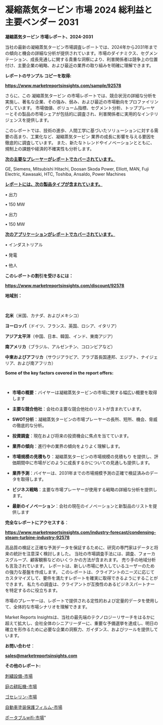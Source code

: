 # 凝縮蒸気タービン 市場 2024 総利益と主要ベンダー 2031

<strong>凝縮蒸気タービン 市場レポート、2024-2031</strong>

当社の最新の凝縮蒸気タービン市場調査レポートでは、2024年から2031年までの傾向と機会の詳細な分析が提供されています。市場のダイナミクス、セグメンテーション、成長見通しに関する貴重な洞察により、利害関係者は競争上の位置付け、主要企業の戦略、および最近の業界の取り組みを明確に理解できます。



<strong>レポートのサンプル コピーを取得:</strong> <a href=https://www.marketreportsinsights.com/sample/92578>

<strong><u>https://www.marketreportsinsights.com/sample/92578</u></strong></a>

さらに、この 凝縮蒸気タービン の市場レポートでは、競合状況の詳細な分析を実施し、著名な企業、その強み、弱み、および最近の市場動向をプロファイリングしています。 市場価値、ボリューム指標、セグメント分析、トッププレーヤーとその製品の市場シェアが包括的に調査され、利害関係者に実用的なインテリジェンスを提供します。

このレポートでは、技術の進歩、人間工学に基づいたソリューションに対する需要の高まり、工業化など、凝縮蒸気タービン 業界の成長に影響を与える要因を徹底的に調査しています。 また、新たなトレンドやイノベーションとともに、規制上の課題や経済的不確実性も分析します。



<strong><u>次の主要なプレーヤーがレポートでカバーされています。</u></strong>

GE, Siemens, Mitsubishi Hitachi, Doosan Skoda Power, Elliott, MAN, Fuji Electric, Kawasaki, HTC, Toshiba, Ansaldo, Power Machines



<strong><u><b>レポートには、次の製品タイプが含まれています。</b></u></strong>

• 出力

• 150 MW

• 出力

• 150 MW



<strong><u><b>次のアプリケーションがレポートでカバーされています。</b></u></strong>

• インダストリアル

• 発電

• 他人



<strong><b>このレポートの割引を受けるには：</b></strong>

<a href=https://www.marketreportsinsights.com/discount/92578>

<strong><u>https://www.marketreportsinsights.com/discount/92578</u></strong></a>



<strong>地域別：</strong>

<strong> </strong>



<strong>北米</strong>（米国、カナダ、およびメキシコ）



<strong>ヨーロッパ</strong>（ドイツ、フランス、英国、ロシア、イタリア）



<strong>アジア太平洋</strong>（中国、日本、韓国、インド、東南アジア）



<strong>南アメリカ</strong>（ブラジル、アルゼンチン、コロンビアなど）



<strong>中東およびアフリカ</strong>（サウジアラビア、アラブ首長国連邦、エジプト、ナイジェリア、および南アフリカ）



<strong>Some of the key factors covered in the report offers:</strong>

<strong> </strong>
<ul>
  <li>

<strong>市場の概要</strong>：バイヤーは凝縮蒸気タービンの市場に関する幅広い概要を取得します</li>
  <li>

<strong>主要な競合他社</strong>：会社の主要な競合他社のリストが含まれています。</li>
  <li>

<strong>SWOT分析</strong>：凝縮蒸気タービンの市場プレーヤーの長所、短所、機会、脅威の徹底的な分析。</li>
  <li>

<strong>投資調査</strong>：現在および将来の投資機会に焦点を当てています。</li>
  <li>

<strong>業界の傾向</strong>：進行中の業界の傾向をよりよく理解します。</li>
  <li>

<strong>市場規模の見積もり</strong>：凝縮蒸気タービンの市場規模の見積もり を提供し、評価期間中に市場がどのように成長するかについての見通しも提供します。</li>
  <li>

<strong>業界予測</strong>：バイヤーは、2031年までの市場規模予測の正確で検証済みのデータを取得します。</li>
  <li>

<strong>ビジネス戦略</strong>：主要な市場プレーヤーが使用する戦略の詳細な分析を提供します。</li>
  <li>

<strong>最新のイノベーション</strong>：会社の現在のイノベーションと新製品のリストを提供します</li>
</ul>


<strong>完全なレポートにアクセスする</strong>：

<a href=https://www.marketreportsinsights.com/industry-forecast/condensing-steam-turbine-industry-92578>

<strong><u>https://www.marketreportsinsights.com/industry-forecast/condensing-steam-turbine-industry-92578</u></strong></a>

高品質の検証と正確な予測データを保証するために、研究の専門家はデータと将来の統計を注意深く検討しました。 当社の市場調査手法には、調査、フォーカスグループ、顧客観察などのいくつ かの方法が含まれます。 売り手の地域分析も言及されています。 レポートは、新しい市場に参入しているユーザーのための強力な基盤を作成します。 このレポートは、クライアントのニーズに応じてカスタマイズして、要件を満たすレポートを確実に取得できるようにすることができます。 私たちの調査は、クライアントが互換性のあるビジネスパートナーを特定するのに役立ちます。

市場のプレーヤーは、レポートで提供される定性的および定量的データを使用して、全体的な市場シナリオを理解できます。

Market Reports Insightsは、当社の最先端のテクノロジーリサーチをはるかに超えて拡大し、会社全体のシニアリーダーに、重要な予備選挙を達成し、明日の確立を形作るために必要な企業の洞察力、ガイダンス、およびツールを提供しています。



<strong><b>お問い合わせ</b></strong>：

<a href=mailto:sales@marketreportsinsights.com>

<strong><u>sales@marketreportsinsights.com</u></strong></a>



<strong>その他のレポート:</strong>

<a href=https://www.linkedin.com/pulse/刺繍設備-市場-2023-競争分析と事業成長-2030-pr-news-hub-3ycgf/>刺繍設備-市場</a>

<a href=https://www.linkedin.com/pulse/庭の耕耘機-市場-2023-年のダイナミクスとビジネストレンド-2030-pr-news-hub-8rbof/>庭の耕耘機-市場</a>

<a href=https://www.linkedin.com/pulse/ゴセレリン-市場-2023-収益と成長ドライバー-2030-trendsetters-testimonials-360-anal-rctqf/>ゴセレリン-市場</a>

<a href=https://www.linkedin.com/pulse/自動車塗装保護フィルム-市場-2023-総利益と主要ベンダー-2030-16zpf/>自動車塗装保護フィルム-市場</a>

<a href=https://www.linkedin.com/pulse/ポータブルwifi-市場-2023-総合分析と事業成長戦略-2030-pr-news-hub-xurjf/>ポータブルwifi-市場</a>"
 
